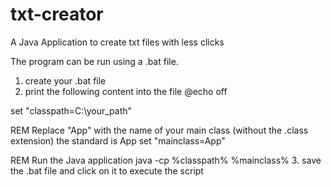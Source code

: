 # txt-creator
 A Java Application to create txt files with less clicks

 The program can be run using a .bat file.

 1. create your .bat file
 2. print the following content into the file
    @echo off

   set "classpath=C:\your_path"
   
   REM Replace "App" with the name of your main class (without the .class extension) the standard is App
   set "mainclass=App"
   
   REM Run the Java application
   java -cp %classpath% %mainclass%
 3. save the .bat file and click on it to execute the script

 
